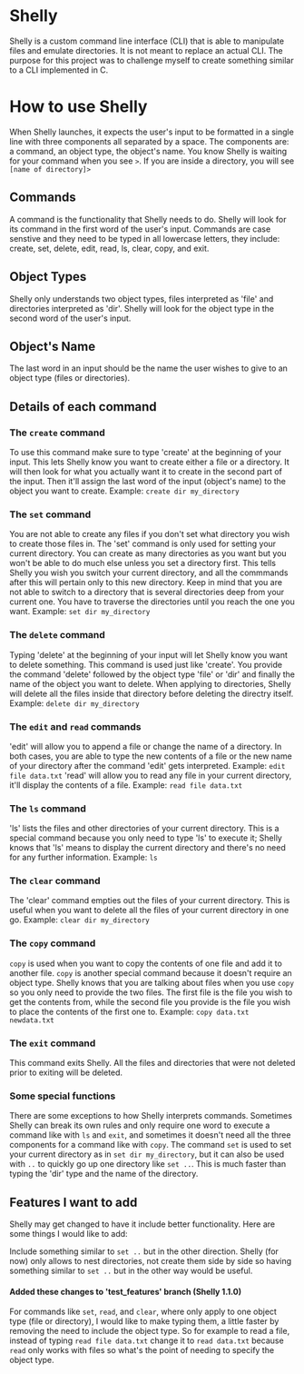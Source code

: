 # Shelly

Shelly is a custom command line interface (CLI) that is able to manipulate files and emulate directories. It is not meant to replace an actual CLI. The purpose for this project was to challenge myself to create something similar to a CLI implemented in C. 

# How to use Shelly

When Shelly launches, it expects the user's input to be formatted in a single line with three components all separated by a space. The components are: a command, an object type, the object's name. You know Shelly is waiting for your command when you see `>`. If you are inside a directory, you will see `[name of directory]>`

## Commands

A command is the functionality that Shelly needs to do. Shelly will look for its command in the first word of the user's input. Commands are case senstive and they need to be typed in all lowercase letters, they include: create, set, delete, edit, read, ls, clear, copy, and exit. 

## Object Types

Shelly only understands two object types, files interpreted as 'file' and directories interpreted as 'dir'. Shelly will look for the object type in the second word of the user's input. 

## Object's Name

The last word in an input should be the name the user wishes to give to an object type (files or directories). 

## Details of each command

### The `create` command
To use this command make sure to type 'create' at the beginning of your input. This lets Shelly know you want to create either a file or a directory. It will then look for what you actually want it to create in the second part of the input. Then it'll assign the last word of the input (object's name) to the object you want to create. Example: `create dir my_directory`

### The `set` command
You are not able to create any files if you don't set what directory you wish to create those files in. The 'set' command is only used for setting your current directory. You can create as many directories as you want but you won't be able to do much else unless you set a directory first. This tells Shelly you wish you switch your current directory, and all the commmands after this will pertain only to this new directory. Keep in mind that you are not able to switch to a directory that is several directories deep from your current one. You have to traverse the directories until you reach the one you want. Example: `set dir my_directory`

### The `delete` command
Typing 'delete' at the beginning of your input will let Shelly know you want to delete something. This command is used just like 'create'. You provide the command 'delete' followed by the object type 'file' or 'dir' and finally the name of the object you want to delete. When applying to directories, Shelly will delete all the files inside that directory before deleting the directry itself. Example: `delete dir my_directory`

### The `edit` and `read` commands
'edit' will allow you to append a file or change the name of a directory. In both cases, you are able to type the new contents of a file or the new name of your directory after the command 'edit' gets interpreted. Example: `edit file data.txt`
'read' will allow you to read any file in your current directory, it'll display the contents of a file. Example: `read file data.txt`

### The `ls` command
'ls' lists the files and other directories of your current directory. This is a special command because you only need to type 'ls' to execute it; Shelly knows that 'ls' means to display the current directory and there's no need for any further information. Example: `ls`

### The `clear` command
The 'clear' command empties out the files of your current directory. This is useful when you want to delete all the files of your current directory in one go. Example: `clear dir my_directory`

### The `copy` command
`copy` is used when you want to copy the contents of one file and add it to another file. `copy` is another special command because it doesn't require an object type. Shelly knows that you are talking about files when you use `copy` so you only need to provide the two files. The first file is the file you wish to get the contents from, while the second file you provide is the file you wish to place the contents of the first one to. Example: `copy data.txt newdata.txt`

### The `exit` command
This command exits Shelly. All the files and directories that were not deleted prior to exiting will be deleted. 

### Some special functions
There are some exceptions to how Shelly interprets commands. Sometimes Shelly can break its own rules and only require one word to execute a command like with `ls` and `exit`, and sometimes it doesn't need all the three components for a command like with `copy`. The command `set` is used to set your current directory as in `set dir my_directory`, but it can also be used with `..` to quickly go up one directory like `set ..`. This is much faster than typing the 'dir' type and the name of the directory. 

## Features I want to add
Shelly may get changed to have it include better functionality. Here are some things I would like to add: 

Include something similar to `set ..` but in the other direction. Shelly (for now) only allows to nest directories, not create them side by side so having something similar to `set ..` but in the other way would be useful. 

#### Added these changes to 'test_features' branch (Shelly 1.1.0)
For commands like `set`, `read`, and `clear`, where only apply to one object type (file or directory), I would like to make typing them, a little faster by removing the need to include the object type. So for example to read a file, instead of typing `read file data.txt` change it to `read data.txt` because `read` only works with files so what's the point of needing to specify the object type. 
